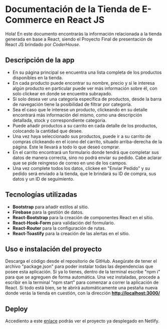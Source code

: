 # Documentación de la Tienda de E-Commerce en React JS

Hola! En este documento encontrarás la información relacionada a la tienda generada en base a React, siendo el Proyecto Final de presentación de React JS brindado por *CoderHouse*.

## Descripción de la app

* En su página principal se encuentra una lista completa de los productos disponibles en la tienda.
* En cada producto puede encontrar su nombre, precio y si le interesa algún producto en particular puede ver más información sobre él, con solo clickear en donde se encuentra subrayado.
* Si solo desea ver una categoría específica de productos, desde la barra de navegación tiene la posibilidad de filtrar por categoría.
* Sea el caso que le interese un producto, clickeando en su detalle encontrará más información del mismo, como una descripción detallada, stock y correspondiente categoria.
* Puede añadir productos a su carrito en cada detalle de los productos, colocando la cantidad que desee.
* Una vez haya seleccionado sus productos, puede ir a su carrito de compras clickeando en el icono del carrito, situado arriba-derecha de la página. Este le llevará a todo lo que deseó comprar.
* En el carrito encontrará un formulario donde tendrá que completar sus datos de manera correcta, sino no podrá enviar su pedido. Cabe aclarar que se pide reingreso de correo en uno de los campos.
* Una vez complete todos los datos, clickee en "Enviar Pedido" y su pedido será enviado a la tienda, que le brindará su ID de compra, sus datos y un ID de seguimiento.

## Tecnologías utilizadas
+ **Bootstrap** para añadir estilos al sitio.
+ **Firebase** para la gestión de datos.
+ **React-Bootstrap** para la creación de componentes React en el sitio.
+ **React-Hook-Form** para validación del formulario.
+ **React-Router** para la configuración de rutas.
+ **React-Toastify** para la creación de las alertas en el sitio.

## Uso e instalación del proyecto
Descarga el código desde el repositorio de GitHub. Asegúrate de tener el archivo "package.json" para poder instalar todas las dependencias que posee esta aplicación. Si ya lo tienes, dentro de la terminal escribe "npm i" para que se agreguen de forma automática.
Una vez instaladas, procede a escribir en la terminal "npm start" para comenzar a correr la aplicación de React. Si todo está bien, se te abrirá automáticamente una pestaña nueva donde verás la tienda en cuestión, con la dirección [**http://localhost:3000/**](localhost:3000)

## Deploy
Accediento a este [enlace](https://precious-lokum-e955ca.netlify.app/) podrás ver el proyecto ya desplegado en Netlify.